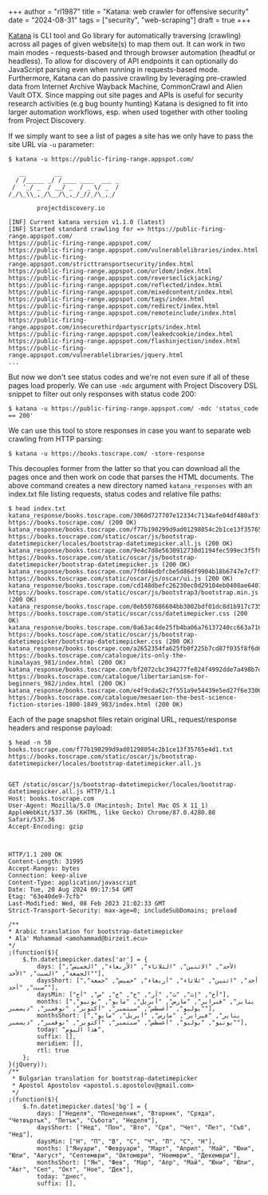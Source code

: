 +++
author = "rl1987"
title = "Katana: web crawler for offensive security"
date = "2024-08-31"
tags = ["security", "web-scraping"]
draft = true
+++

[Katana](https://github.com/projectdiscovery/katana) is CLI tool and Go library
for automatically traversing (crawling) across all pages of given website(s) to
map them out. It can work in two main modes - requests-based and through browser
automation (headful or headless). To allow for discovery of API endpoints it 
can optionally do JavaScript parsing even when running in requests-based mode.
Furthermore, Katana can do passive crawling by leveraging pre-crawled data from
Internet Archive Wayback Machine, CommonCrawl and Alien Vault OTX.
Since mapping out site pages and APIs is useful for security research activities
(e.g bug bounty hunting) Katana is designed to fit into larger automation 
workflows, esp. when used together with other tooling from Project Discovery.

If we simply want to see a list of pages a site has we only have to pass the 
site URL via `-u` parameter:

```
$ katana -u https://public-firing-range.appspot.com/

   __        __                
  / /_____ _/ /____ ____  ___ _
 /  '_/ _  / __/ _  / _ \/ _  /
/_/\_\\_,_/\__/\_,_/_//_/\_,_/							 

		projectdiscovery.io

[INF] Current katana version v1.1.0 (latest)
[INF] Started standard crawling for => https://public-firing-range.appspot.com/
https://public-firing-range.appspot.com/
https://public-firing-range.appspot.com/vulnerablelibraries/index.html
https://public-firing-range.appspot.com/stricttransportsecurity/index.html
https://public-firing-range.appspot.com/urldom/index.html
https://public-firing-range.appspot.com/reverseclickjacking/
https://public-firing-range.appspot.com/reflected/index.html
https://public-firing-range.appspot.com/mixedcontent/index.html
https://public-firing-range.appspot.com/tags/index.html
https://public-firing-range.appspot.com/redirect/index.html
https://public-firing-range.appspot.com/remoteinclude/index.html
https://public-firing-range.appspot.com/insecurethirdpartyscripts/index.html
https://public-firing-range.appspot.com/leakedcookie/index.html
https://public-firing-range.appspot.com/flashinjection/index.html
https://public-firing-range.appspot.com/vulnerablelibraries/jquery.html
...
```

But now we don't see status codes and we're not even sure if all of these pages
load properly. We can use `-mdc` argument with Project Discovery DSL snippet
to filter out only responses with status code 200:

```
$ katana -u https://public-firing-range.appspot.com/ -mdc 'status_code == 200' 
```

We can use this tool to store responses in case you want to separate web 
crawling from HTTP parsing:

```
$ katana -u https://books.toscrape.com/ -store-response
```

This decouples former from the latter so that you can download all the pages
once and then work on code that parses the HTML documents. The above command
creates a new directory named `katana_responses` with an index.txt file listing
requests, status codes and relative file paths:

```
$ head index.txt 
katana_response/books.toscrape.com/3060d727707e12334c7134afe04df480af3f0fdf.txt https://books.toscrape.com/ (200 OK)
katana_response/books.toscrape.com/f77b190299d9ad01298054c2b1ce13f35765e4d1.txt https://books.toscrape.com/static/oscar/js/bootstrap-datetimepicker/locales/bootstrap-datetimepicker.all.js (200 OK)
katana_response/books.toscrape.com/9e4c7d8e5630912730d1194fec599ec3f5f8580e.txt https://books.toscrape.com/static/oscar/js/bootstrap-datetimepicker/bootstrap-datetimepicker.js (200 OK)
katana_response/books.toscrape.com/7fdd4edbfcbe5d86df9904b18b6747e7cf7f0efa.txt https://books.toscrape.com/static/oscar/js/oscar/ui.js (200 OK)
katana_response/books.toscrape.com/cd148dbefc26230ec0d29104eb0408ae640720d2.txt https://books.toscrape.com/static/oscar/js/bootstrap3/bootstrap.min.js (200 OK)
katana_response/books.toscrape.com/0eb507686604bb3002bdf01dc8d1b917c7352867.txt https://books.toscrape.com/static/oscar/css/datetimepicker.css (200 OK)
katana_response/books.toscrape.com/0a63ac4de25fb4ba06a76137240cc663a716b506.txt https://books.toscrape.com/static/oscar/js/bootstrap-datetimepicker/bootstrap-datetimepicker.css (200 OK)
katana_response/books.toscrape.com/a2652354fa625fb0f225b7cd87f035f8f6d6af2c.txt https://books.toscrape.com/catalogue/its-only-the-himalayas_981/index.html (200 OK)
katana_response/books.toscrape.com/bf2072cbc394277fe024f4992dde7a498b7d6a9f.txt https://books.toscrape.com/catalogue/libertarianism-for-beginners_982/index.html (200 OK)
katana_response/books.toscrape.com/e4f9cda62c7f551a9e54439e5ed27f6e3306902a.txt https://books.toscrape.com/catalogue/mesaerion-the-best-science-fiction-stories-1800-1849_983/index.html (200 OK)
```

Each of the page snapshot files retain original URL, request/response headers and
response payload:

```
$ head -n 50 books.toscrape.com/f77b190299d9ad01298054c2b1ce13f35765e4d1.txt 
https://books.toscrape.com/static/oscar/js/bootstrap-datetimepicker/locales/bootstrap-datetimepicker.all.js


GET /static/oscar/js/bootstrap-datetimepicker/locales/bootstrap-datetimepicker.all.js HTTP/1.1
Host: books.toscrape.com
User-Agent: Mozilla/5.0 (Macintosh; Intel Mac OS X 11_1) AppleWebKit/537.36 (KHTML, like Gecko) Chrome/87.0.4280.88 Safari/537.36
Accept-Encoding: gzip



HTTP/1.1 200 OK
Content-Length: 31995
Accept-Ranges: bytes
Connection: keep-alive
Content-Type: application/javascript
Date: Tue, 20 Aug 2024 09:17:54 GMT
Etag: "63e40de9-7cfb"
Last-Modified: Wed, 08 Feb 2023 21:02:33 GMT
Strict-Transport-Security: max-age=0; includeSubDomains; preload

/**
* Arabic translation for bootstrap-datetimepicker
* Ala' Mohammad <amohammad@birzeit.ecu>
*/
;(function($){
	$.fn.datetimepicker.dates['ar'] = {
		days: ["الأحد", "الاثنين", "الثلاثاء", "الأربعاء", "الخميس", "الجمعة", "السبت", "الأحد"],
		daysShort: ["أحد", "اثنين", "ثلاثاء", "أربعاء", "خميس", "جمعة", "سبت", "أحد"],
		daysMin: ["أح", "إث", "ث", "أر", "خ", "ج", "س", "أح"],
		months: ["يناير", "فبراير", "مارس", "أبريل", "مايو", "يونيو", "يوليو", "أغسطس", "سبتمبر", "أكتوبر", "نوفمبر", "ديسمبر"],
		monthsShort: ["يناير", "فبراير", "مارس", "أبريل", "مايو", "يونيو", "يوليو", "أغسطس", "سبتمبر", "أكتوبر", "نوفمبر", "ديسمبر"],
		today: "هذا اليوم",
		suffix: [],
		meridiem: [],
		rtl: true
	};
}(jQuery));
/**
 * Bulgarian translation for bootstrap-datetimepicker
 * Apostol Apostolov <apostol.s.apostolov@gmail.com>
 */
;(function($){
	$.fn.datetimepicker.dates['bg'] = {
		days: ["Неделя", "Понеделник", "Вторник", "Сряда", "Четвъртък", "Петък", "Събота", "Неделя"],
		daysShort: ["Нед", "Пон", "Вто", "Сря", "Чет", "Пет", "Съб", "Нед"],
		daysMin: ["Н", "П", "В", "С", "Ч", "П", "С", "Н"],
		months: ["Януари", "Февруари", "Март", "Април", "Май", "Юни", "Юли", "Август", "Септември", "Октомври", "Ноември", "Декември"],
		monthsShort: ["Ян", "Фев", "Мар", "Апр", "Май", "Юни", "Юли", "Авг", "Сеп", "Окт", "Ное", "Дек"],
		today: "днес",
		suffix: [],
```


